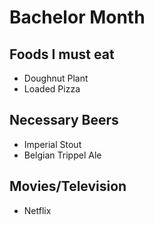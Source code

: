 # Bachelor Month
## Foods I must eat
* Doughnut Plant
* Loaded Pizza

## Necessary Beers
* Imperial Stout
* Belgian Trippel Ale

## Movies/Television
* Netflix
